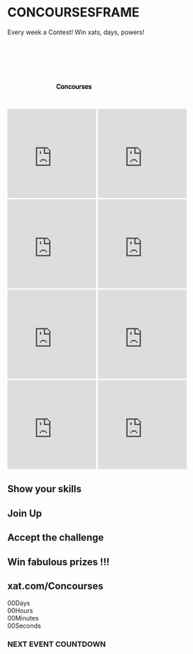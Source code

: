 # CONCOURSESFRAME
Every week a Contest! Win xats, days, powers!
<html lang="en" >
<head>
  <meta charset="UTF-8">
  <title>Concourses xatframe</title>
  <link rel="stylesheet" href="./style.css">
  <link href='https://fonts.googleapis.com/css?family=Raleway:100' rel='stylesheet' type='text/css'>
  <link href='https://fonts.googleapis.com/css?family=Berkshire+Swash' rel='stylesheet' type='text/css'>
</head>
<body>
<div class="all">
<div class="container">
  <div class="king">
    <div class="crown">
      <div class="crown top-left"></div>
      <div class="crown top-middle"></div>
      <div class="crown top-right"></div>
      <div class="crown back-left"></div>
      <div class="crown back-right"></div>
      <div class="crown middle"></div>
      <div class="crown bottom"></div>
    </div>
    <div class="jewel">
      <div class="jewel red left"></div>
      <div class="jewel blue"></div>
      <div class="jewel red right"></div>
    </div>
  </div>
</div>
<svg>
	<symbol id="s-text">
		<text text-anchor="middle" x="50%" y="70%">Concourses</text>
	</symbol>
	<g class = "g-ants">
		<use xlink:href="#s-text" class="text-copy"></use>
		<use xlink:href="#s-text" class="text-copy"></use>
		<use xlink:href="#s-text" class="text-copy"></use>
		<use xlink:href="#s-text" class="text-copy"></use>
		<use xlink:href="#s-text" class="text-copy"></use>
	</g>
</svg>
</div>
<div class="sp-container">
	<div class="image-container">
		<iframe src="https://illuxat.com/loadTools.php?option=generate&amp;data=snakerace" style="border:0" height="200" width="200"></iframe>
		<iframe src="https://illuxat.com/loadTools.php?option=generate&amp;data=gold" style="border:0" height="200" width="200"></iframe>
		<iframe src="https://illuxat.com/loadTools.php?option=generate&amp;data=ruby" style="border:0" height="200" width="200"></iframe>
		<iframe src="https://illuxat.com/loadTools.php?option=generate&amp;data=everypower" style="border:0" height="200" width="200"></iframe>
		<iframe src="https://illuxat.com/loadTools.php?option=generate&amp;data=mint" style="border:0" height="200" width="200"></iframe>
		<iframe src="https://illuxat.com/loadTools.php?option=generate&amp;data=matchrace" style="border:0" height="200" width="200"></iframe>
		<iframe src="https://illuxat.com/loadTools.php?option=generate&amp;data=spaceban" style="border:0" height="200" width="200"></iframe>
		<iframe src="https://illuxat.com/loadTools.php?option=generate&amp;data=doodlerace" style="border:0" height="200" width="200"></iframe>
	</div>
	<div class="sp-content">
		<div class="sp-globe"></div>
		<h2 class="frame-1">Show your skills</h2>
		<h2 class="frame-2">Join Up</h2>
		<h2 class="frame-3">Accept the challenge</h2>
		<h2 class="frame-4">Win fabulous prizes !!!</h2>
		<h2 class="frame-5"><span>xat.com/Concourses</span></h2>
	</div>
	<div class="sp-container2" id="js-clock">
	  <div class="box"><span id="js-clock-days">00</span>Days</div>
	  <div class="box"><span id="js-clock-hours">00</span>Hours</div>
	  <div class="box"><span id="js-clock-minutes">00</span>Minutes</div>
	  <div class="box"><span id="js-clock-seconds">00</span>Seconds</div>
	</div>
	<div class="sp-container3">
	<h3>NEXT EVENT COUNTDOWN</h3>
	</div>
</div>


<script src='https://cdnjs.cloudflare.com/ajax/libs/gsap/latest/TweenMax.min.js'></script><script  src="./script.js"></script><script  src="./countdown.js"></script>
</body>
</html>
